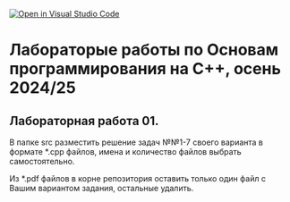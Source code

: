 [![Open in Visual Studio Code](https://classroom.github.com/assets/open-in-vscode-2e0aaae1b6195c2367325f4f02e2d04e9abb55f0b24a779b69b11b9e10269abc.svg)](https://classroom.github.com/online_ide?assignment_repo_id=16948310&assignment_repo_type=AssignmentRepo)
# Лабораторые работы по Основам программирования на C++, осень 2024/25

## Лабораторная работа 01.

В папке src разместить решение задач №№1-7 своего варианта в формате *.cpp файлов, имена и количество файлов выбрать самостоятельно.

Из *.pdf файлов в корне репозитория оставить только один файл с Вашим вариантом задания, остальные удалить.
